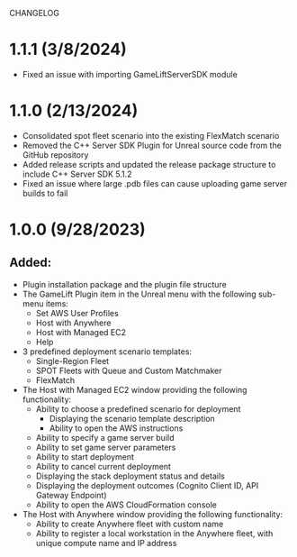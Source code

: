 CHANGELOG

# 1.1.1 (3/8/2024)

- Fixed an issue with importing GameLiftServerSDK module

# 1.1.0 (2/13/2024)

- Consolidated spot fleet scenario into the existing FlexMatch scenario
- Removed the C++ Server SDK Plugin for Unreal source code from the GitHub repository
- Added release scripts and updated the release package structure to include C++ Server SDK 5.1.2
- Fixed an issue where large .pdb files can cause uploading game server builds to fail

# 1.0.0 (9/28/2023)

## Added:

- Plugin installation package and the plugin file structure
- The GameLift Plugin item in the Unreal menu with the following sub-menu items:
    - Set AWS User Profiles
    - Host with Anywhere
    - Host with Managed EC2
    - Help
- 3 predefined deployment scenario templates:
    - Single-Region Fleet
    - SPOT Fleets with Queue and Custom Matchmaker
    - FlexMatch
- The Host with Managed EC2 window providing the following functionality:
    - Ability to choose a predefined scenario for deployment
        - Displaying the scenario template description
        - Ability to open the AWS instructions
    - Ability to specify a game server build
    - Ability to set game server parameters
    - Ability to start deployment
    - Ability to cancel current deployment
    - Displaying the stack deployment status and details
    - Displaying the deployment outcomes (Cognito Client ID, API Gateway Endpoint)
    - Ability to open the AWS CloudFormation console
- The Host with Anywhere window providing the following functionality:
    - Ability to create Anywhere fleet with custom name
    - Ability to register a local workstation in the Anywhere fleet, with unique compute name and IP address
